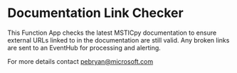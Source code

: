 # Documentation Link Checker

This Function App checks the latest MSTICpy documentation to ensure external URLs linked to in the documentation are still valid.
Any broken links are sent to an EventHub for processing and alerting.


For more details contact pebryan@microsoft.com
